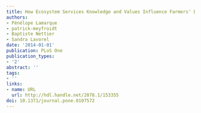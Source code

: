 ```yaml
---
title: How Ecosystem Services Knowledge and Values Influence Farmers' Decision-Making
authors:
- Pénélope Lamarque
- patrick-meyfroidt
- Baptiste Nettier
- Sandra Lavorel
date: '2014-01-01'
publication: PLoS One
publication_types:
- '2'
abstract: ''
tags:
- ''
links:
- name: URL
  url: http://hdl.handle.net/2078.1/153355
doi: 10.1371/journal.pone.0107572
---
```

